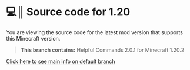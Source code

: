 # 💻║ Source code for 1.20
You are viewing the source code for the latest mod version that supports this Minecraft version.

> **This branch contains:** Helpful Commands 2.0.1 for Minecraft 1.20.2

[Click here to see main info on default branch](https://github.com/ThatsNotM3/HelpfulCommands)
